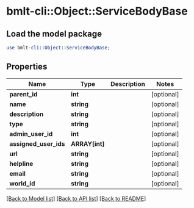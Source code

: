 # bmlt-cli::Object::ServiceBodyBase

## Load the model package
```perl
use bmlt-cli::Object::ServiceBodyBase;
```

## Properties
Name | Type | Description | Notes
------------ | ------------- | ------------- | -------------
**parent_id** | **int** |  | [optional] 
**name** | **string** |  | [optional] 
**description** | **string** |  | [optional] 
**type** | **string** |  | [optional] 
**admin_user_id** | **int** |  | [optional] 
**assigned_user_ids** | **ARRAY[int]** |  | [optional] 
**url** | **string** |  | [optional] 
**helpline** | **string** |  | [optional] 
**email** | **string** |  | [optional] 
**world_id** | **string** |  | [optional] 

[[Back to Model list]](../README.md#documentation-for-models) [[Back to API list]](../README.md#documentation-for-api-endpoints) [[Back to README]](../README.md)


